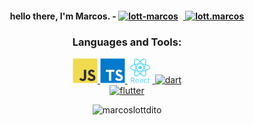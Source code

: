 <h4 align="center">hello there, I'm Marcos. - 
    <a href="https://linkedin.com/in/lott-marcos" target="blank">
      <img src="https://raw.githubusercontent.com/rahuldkjain/github-profile-readme-generator/master/src/images/icons/Social/linked-in-alt.svg" alt="lott-marcos" height="15" width="20" style="margin-right: 8px" />
    </a>
    <a href="https://instagram.com/lott.marcos" target="blank">
      <img src="https://raw.githubusercontent.com/rahuldkjain/github-profile-readme-generator/master/src/images/icons/Social/instagram.svg" alt="lott.marcos" height="15" width="20" />
    </a></h4>

<div align="center">
<div align="center" style="width: 214px">
  <h3>Languages and Tools:</h3>
  <p align="center">
    <a href="https://developer.mozilla.org/en-US/docs/Web/JavaScript" target="_blank" rel="noreferrer">
      <img src="https://raw.githubusercontent.com/devicons/devicon/master/icons/javascript/javascript-original.svg" alt="javascript" width="40" height="40"/>
    </a>
    <a href="https://www.typescriptlang.org/" target="_blank" rel="noreferrer">
      <img src="https://raw.githubusercontent.com/devicons/devicon/master/icons/typescript/typescript-original.svg" alt="typescript" width="40" height="40"/>
    </a>
    <a href="https://reactjs.org/" target="_blank" rel="noreferrer">
      <img src="https://raw.githubusercontent.com/devicons/devicon/master/icons/react/react-original-wordmark.svg" alt="react" width="40" height="40"/>
    </a>
    <a href="https://dart.dev" target="_blank" rel="noreferrer">
      <img src="https://www.vectorlogo.zone/logos/dartlang/dartlang-icon.svg" alt="dart" width="40" height="40"/>
    </a>
    <a href="https://flutter.dev" target="_blank" rel="noreferrer">
      <img src="https://www.vectorlogo.zone/logos/flutterio/flutterio-icon.svg" alt="flutter" width="40" height="40"/>
    </a>
  </p>
</div>
</div>

<div align="center">
  <p>
    <img src="https://github-readme-streak-stats.herokuapp.com/?user=marcoslottdito" alt="marcoslottdito" />
  </p>
</div>
